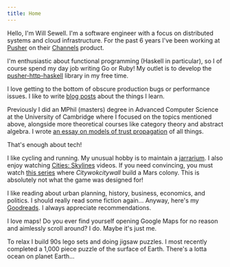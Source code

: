 ```yaml
---
title: Home
---
```



Hello, I'm Will Sewell. I'm a software engineer with a focus on
distributed systems and cloud infrastructure. For the past 6 years I've
been working at [Pusher](https://pusher.com/) on their
[Channels](https://pusher.com/channels) product.

I'm enthusiastic about functional programming (Haskell in particular),
so I of course spend my day job writing Go or Ruby! My outlet is to
develop the
[pusher-http-haskell](https://github.com/WillSewell/pusher-http-haskell)
library in my free time.

I love getting to the bottom of obscure production bugs or performance
issues. I like to write [blog posts](blog.html) about the things I
learn.

Previously I did an MPhil (masters) degree in Advanced Computer Science
at the University of Cambridge where I focused on the topics mentioned
above, alongside more theoretical courses like category theory and
abstract algebra. I wrote [an essay on models of trust
propagation](https://www.dropbox.com/s/rxg2fiqzj6zlj01/essay.pdf) of all
things.

That's enough about tech!

I like cycling and running. My unusual hobby is to maintain a
[jarrarium](https://www.reddit.com/r/Jarrariums/). I also enjoy watching
[Cities: Skylines](https://www.citiesskylines.com/) videos. If you need
convincing, you must watch [this
series](https://www.youtube.com/watch?v=mO7waxG-KMU&list=PLkBlOw_hzgdfL6Gqw0l9P1TYKn_WIgrd-)
where _Citywokcitywall_ build a Mars colony. This is absolutely not what
the game was designed for!

I like reading about urban planning, history, business, economics, and
politics. I should really read some fiction again... Anyway, here's my
[Goodreads](https://www.goodreads.com/user/show/18736447-william). I
always appreciate recommendations.

I love maps! Do you ever find yourself opening Google Maps for no reason
and aimlessly scroll around? I do. Maybe it's just me.

To relax I build 90s lego sets and doing jigsaw puzzles. I most recently
completed a 1,000 piece puzzle of the surface of Earth. There's a lotta
ocean on planet Earth...
